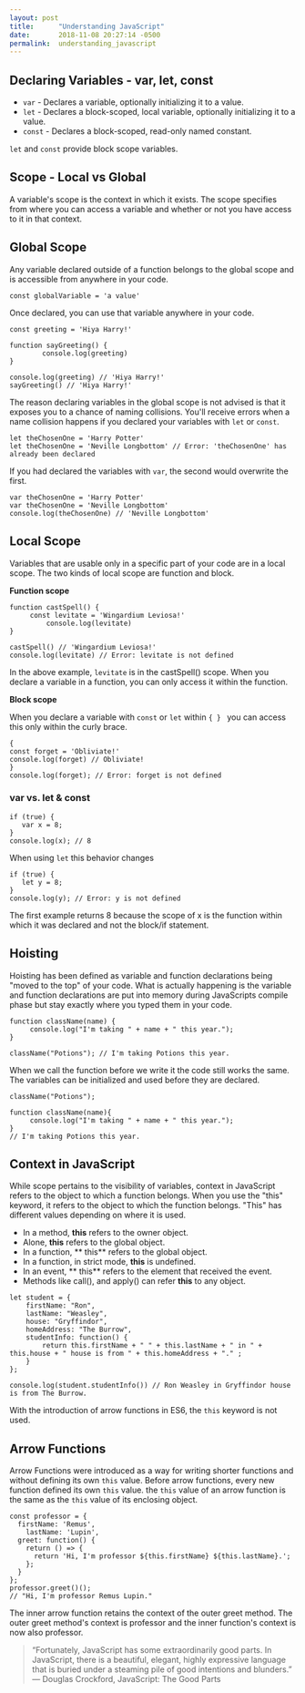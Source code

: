 ```yaml
---
layout: post
title:      "Understanding JavaScript"
date:       2018-11-08 20:27:14 -0500
permalink:  understanding_javascript
---
```


## Declaring Variables - var, let, const
* `var` - Declares a variable, optionally initializing it to a value.
* `let` - Declares a block-scoped, local variable, optionally initializing it to a value.
* `const` - Declares a block-scoped, read-only named constant.

`let` and `const` provide block scope variables.

## Scope - Local vs Global
A variable's scope is the context in which it exists. The scope specifies from where you can access a variable and whether or not you have access to it in that context. 

## **Global Scope**
Any variable declared outside of a function belongs to the global scope and is accessible from anywhere in your code. 

```const globalVariable = 'a value'```

Once declared, you can use that variable anywhere in your code.

```
const greeting = 'Hiya Harry!'

function sayGreeting() {
        console.log(greeting)
}
			
console.log(greeting) // 'Hiya Harry!'
sayGreeting() // 'Hiya Harry!'
``` 

The reason declaring variables in the global scope is not advised is that it exposes you to a chance of naming collisions. You'll receive errors when a name collision happens if you declared your variables with ```let``` or ```const```.

```
let theChosenOne = 'Harry Potter'
let theChosenOne = 'Neville Longbottom' // Error: 'theChosenOne' has already been declared
```

If you had declared the variables with `var`, the second would overwrite the first.

```
var theChosenOne = 'Harry Potter'
var theChosenOne = 'Neville Longbottom'
console.log(theChosenOne) // 'Neville Longbottom'
```


## **Local Scope**
Variables that are usable only in a specific part of your code are in a local scope. The two kinds of local scope are function and block.

**Function scope**

```
function castSpell() {
     const levitate = 'Wingardium Leviosa!'
		 console.log(levitate)
}

castSpell() // 'Wingardium Leviosa!'
console.log(levitate) // Error: levitate is not defined
```

In the above example, `levitate` is in the castSpell() scope. When you declare a variable in a function, you can only access it within the function.

**Block scope**

When you declare a variable with `const` or `let` within `{ } ` you can access this only within the curly brace.

```
{
const forget = 'Obliviate!'
console.log(forget) // Obliviate!
}
console.log(forget); // Error: forget is not defined
```

### var vs. let & const

```
if (true) {
   var x = 8;
}
console.log(x); // 8
```

When using `let` this behavior changes

```
if (true) {
   let y = 8;
}
console.log(y); // Error: y is not defined
```

The first example returns 8 because the scope of x is the function within which it was declared and not the block/if statement.


## Hoisting

Hoisting has been defined as variable and function declarations being "moved to the top" of your code. What is actually happening is the variable and function declarations are put into memory during JavaScripts compile phase but stay exactly where you typed them in your code. 

```
function className(name) {
     console.log("I'm taking " + name + " this year.");
}

className("Potions"); // I'm taking Potions this year.
```

When we call the function before we write it the code still works the same. The variables can be initialized and used before they are declared.

```
className("Potions");

function className(name){
     console.log("I'm taking " + name + " this year.");
}
// I'm taking Potions this year.
```


## Context in JavaScript

While scope pertains to the visibility of variables, context in JavaScript refers to the object to which a function belongs. When you use the "this" keyword, it refers to the object to which the function belongs. "This" has different values depending on where it is used.

* In a method, **this** refers to the owner object.
* Alone, **this** refers to the global object.
* In a function, ** this** refers to the global object.
* In a function, in strict mode, **this** is undefined.
* In an event, ** this** refers to the element that received the event.
* Methods like call(), and apply() can refer **this** to any object.

```
let student = {
	firstName: "Ron",
	lastName: "Weasley",
	house: "Gryffindor",
	homeAddress: "The Burrow",
	studentInfo: function() {
		return this.firstName + " " + this.lastName + " in " + this.house + " house is from " + this.homeAddress + "." ;
    }
};

console.log(student.studentInfo()) // Ron Weasley in Gryffindor house is from The Burrow.
```

With the introduction of arrow functions in ES6, the `this` keyword is not used.

## Arrow Functions

Arrow Functions were introduced as a way for writing shorter functions and without defining its own `this` value. Before arrow functions, every new function defined its own `this` value.  the `this` value of an arrow function is the same as the `this` value of its enclosing object.

```
const professor = {
  firstName: 'Remus',
	lastName: 'Lupin',
  greet: function() {
    return () => {
      return 'Hi, I'm professor ${this.firstName} ${this.lastName}.';
    };
  }
};
professor.greet()();
// "Hi, I'm professor Remus Lupin."
```

The inner arrow function retains the context of the outer greet method. The outer greet method's context is professor and the inner function's context is now also professor.



> “Fortunately, JavaScript has some extraordinarily good parts. In JavaScript, there is a beautiful, elegant, highly expressive language that is buried under a steaming pile of good intentions and blunders.” 
― Douglas Crockford, JavaScript: The Good Parts











